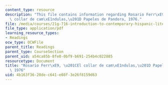 ```yaml
---
content_type: resource
description: "This file contains information regarding Rosario Ferr\xE9, \u201CEl\
  \ collar de cam\xE1ndulas,\u201D Papeles de Pandora, 1976."
file: /media/courses/21g-716-introduction-to-contemporary-hispanic-literature-fall-2007/4b163f3628dec641e08f3e26f8159d63_MIT21G_716F07_PrgntsCollar.pdf
file_type: application/pdf
learning_resource_types:
- Readings
ocw_type: OCWFile
parent_title: Readings
parent_type: CourseSection
parent_uid: a54ca85b-8fe0-0bf9-b691-254b4c022885
resourcetype: Document
title: "Rosario Ferr\xE9, \u201CEl collar de cam\xE1ndulas,\u201D Papeles de Pandora,\
  \ 1976"
uid: 4b163f36-28de-c641-e08f-3e26f8159d63
---
```

